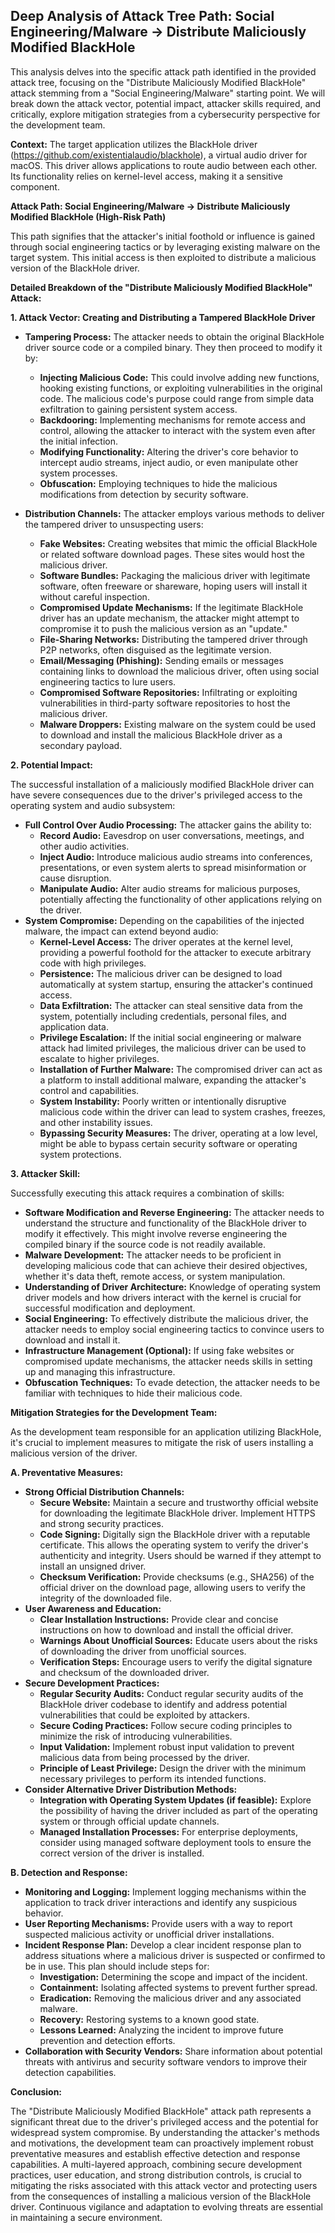 ## Deep Analysis of Attack Tree Path: Social Engineering/Malware -> Distribute Maliciously Modified BlackHole

This analysis delves into the specific attack path identified in the provided attack tree, focusing on the "Distribute Maliciously Modified BlackHole" attack stemming from a "Social Engineering/Malware" starting point. We will break down the attack vector, potential impact, attacker skills required, and critically, explore mitigation strategies from a cybersecurity perspective for the development team.

**Context:** The target application utilizes the BlackHole driver (https://github.com/existentialaudio/blackhole), a virtual audio driver for macOS. This driver allows applications to route audio between each other. Its functionality relies on kernel-level access, making it a sensitive component.

**Attack Path: Social Engineering/Malware -> Distribute Maliciously Modified BlackHole (High-Risk Path)**

This path signifies that the attacker's initial foothold or influence is gained through social engineering tactics or by leveraging existing malware on the target system. This initial access is then exploited to distribute a malicious version of the BlackHole driver.

**Detailed Breakdown of the "Distribute Maliciously Modified BlackHole" Attack:**

**1. Attack Vector: Creating and Distributing a Tampered BlackHole Driver**

* **Tampering Process:** The attacker needs to obtain the original BlackHole driver source code or a compiled binary. They then proceed to modify it by:
    * **Injecting Malicious Code:**  This could involve adding new functions, hooking existing functions, or exploiting vulnerabilities in the original code. The malicious code's purpose could range from simple data exfiltration to gaining persistent system access.
    * **Backdooring:** Implementing mechanisms for remote access and control, allowing the attacker to interact with the system even after the initial infection.
    * **Modifying Functionality:** Altering the driver's core behavior to intercept audio streams, inject audio, or even manipulate other system processes.
    * **Obfuscation:** Employing techniques to hide the malicious modifications from detection by security software.

* **Distribution Channels:** The attacker employs various methods to deliver the tampered driver to unsuspecting users:
    * **Fake Websites:** Creating websites that mimic the official BlackHole or related software download pages. These sites would host the malicious driver.
    * **Software Bundles:** Packaging the malicious driver with legitimate software, often freeware or shareware, hoping users will install it without careful inspection.
    * **Compromised Update Mechanisms:** If the legitimate BlackHole driver has an update mechanism, the attacker might attempt to compromise it to push the malicious version as an "update."
    * **File-Sharing Networks:** Distributing the tampered driver through P2P networks, often disguised as the legitimate version.
    * **Email/Messaging (Phishing):** Sending emails or messages containing links to download the malicious driver, often using social engineering tactics to lure users.
    * **Compromised Software Repositories:** Infiltrating or exploiting vulnerabilities in third-party software repositories to host the malicious driver.
    * **Malware Droppers:** Existing malware on the system could be used to download and install the malicious BlackHole driver as a secondary payload.

**2. Potential Impact:**

The successful installation of a maliciously modified BlackHole driver can have severe consequences due to the driver's privileged access to the operating system and audio subsystem:

* **Full Control Over Audio Processing:** The attacker gains the ability to:
    * **Record Audio:** Eavesdrop on user conversations, meetings, and other audio activities.
    * **Inject Audio:** Introduce malicious audio streams into conferences, presentations, or even system alerts to spread misinformation or cause disruption.
    * **Manipulate Audio:** Alter audio streams for malicious purposes, potentially affecting the functionality of other applications relying on the driver.
* **System Compromise:** Depending on the capabilities of the injected malware, the impact can extend beyond audio:
    * **Kernel-Level Access:** The driver operates at the kernel level, providing a powerful foothold for the attacker to execute arbitrary code with high privileges.
    * **Persistence:** The malicious driver can be designed to load automatically at system startup, ensuring the attacker's continued access.
    * **Data Exfiltration:** The attacker can steal sensitive data from the system, potentially including credentials, personal files, and application data.
    * **Privilege Escalation:** If the initial social engineering or malware attack had limited privileges, the malicious driver can be used to escalate to higher privileges.
    * **Installation of Further Malware:** The compromised driver can act as a platform to install additional malware, expanding the attacker's control and capabilities.
    * **System Instability:** Poorly written or intentionally disruptive malicious code within the driver can lead to system crashes, freezes, and other instability issues.
    * **Bypassing Security Measures:** The driver, operating at a low level, might be able to bypass certain security software or operating system protections.

**3. Attacker Skill:**

Successfully executing this attack requires a combination of skills:

* **Software Modification and Reverse Engineering:** The attacker needs to understand the structure and functionality of the BlackHole driver to modify it effectively. This might involve reverse engineering the compiled binary if the source code is not readily available.
* **Malware Development:**  The attacker needs to be proficient in developing malicious code that can achieve their desired objectives, whether it's data theft, remote access, or system manipulation.
* **Understanding of Driver Architecture:**  Knowledge of operating system driver models and how drivers interact with the kernel is crucial for successful modification and deployment.
* **Social Engineering:**  To effectively distribute the malicious driver, the attacker needs to employ social engineering tactics to convince users to download and install it.
* **Infrastructure Management (Optional):** If using fake websites or compromised update mechanisms, the attacker needs skills in setting up and managing this infrastructure.
* **Obfuscation Techniques:**  To evade detection, the attacker needs to be familiar with techniques to hide their malicious code.

**Mitigation Strategies for the Development Team:**

As the development team responsible for an application utilizing BlackHole, it's crucial to implement measures to mitigate the risk of users installing a malicious version of the driver.

**A. Preventative Measures:**

* **Strong Official Distribution Channels:**
    * **Secure Website:** Maintain a secure and trustworthy official website for downloading the legitimate BlackHole driver. Implement HTTPS and strong security practices.
    * **Code Signing:** Digitally sign the BlackHole driver with a reputable certificate. This allows the operating system to verify the driver's authenticity and integrity. Users should be warned if they attempt to install an unsigned driver.
    * **Checksum Verification:** Provide checksums (e.g., SHA256) of the official driver on the download page, allowing users to verify the integrity of the downloaded file.
* **User Awareness and Education:**
    * **Clear Installation Instructions:** Provide clear and concise instructions on how to download and install the official driver.
    * **Warnings About Unofficial Sources:** Educate users about the risks of downloading the driver from unofficial sources.
    * **Verification Steps:** Encourage users to verify the digital signature and checksum of the downloaded driver.
* **Secure Development Practices:**
    * **Regular Security Audits:** Conduct regular security audits of the BlackHole driver codebase to identify and address potential vulnerabilities that could be exploited by attackers.
    * **Secure Coding Practices:** Follow secure coding principles to minimize the risk of introducing vulnerabilities.
    * **Input Validation:** Implement robust input validation to prevent malicious data from being processed by the driver.
    * **Principle of Least Privilege:** Design the driver with the minimum necessary privileges to perform its intended functions.
* **Consider Alternative Driver Distribution Methods:**
    * **Integration with Operating System Updates (if feasible):** Explore the possibility of having the driver included as part of the operating system or through official update channels.
    * **Managed Installation Processes:** For enterprise deployments, consider using managed software deployment tools to ensure the correct version of the driver is installed.

**B. Detection and Response:**

* **Monitoring and Logging:** Implement logging mechanisms within the application to track driver interactions and identify any suspicious behavior.
* **User Reporting Mechanisms:** Provide users with a way to report suspected malicious activity or unofficial driver installations.
* **Incident Response Plan:** Develop a clear incident response plan to address situations where a malicious driver is suspected or confirmed to be in use. This plan should include steps for:
    * **Investigation:** Determining the scope and impact of the incident.
    * **Containment:** Isolating affected systems to prevent further spread.
    * **Eradication:** Removing the malicious driver and any associated malware.
    * **Recovery:** Restoring systems to a known good state.
    * **Lessons Learned:** Analyzing the incident to improve future prevention and detection efforts.
* **Collaboration with Security Vendors:** Share information about potential threats with antivirus and security software vendors to improve their detection capabilities.

**Conclusion:**

The "Distribute Maliciously Modified BlackHole" attack path represents a significant threat due to the driver's privileged access and the potential for widespread system compromise. By understanding the attacker's methods and motivations, the development team can proactively implement robust preventative measures and establish effective detection and response capabilities. A multi-layered approach, combining secure development practices, user education, and strong distribution controls, is crucial to mitigating the risks associated with this attack vector and protecting users from the consequences of installing a malicious version of the BlackHole driver. Continuous vigilance and adaptation to evolving threats are essential in maintaining a secure environment.

